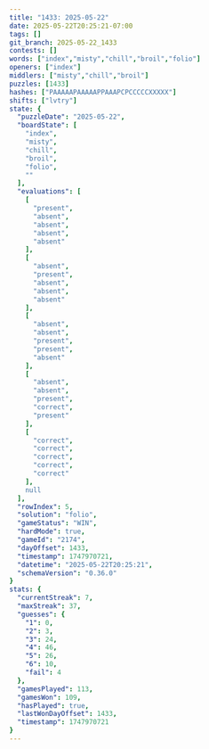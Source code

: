 ```yaml
---
title: "1433: 2025-05-22"
date: 2025-05-22T20:25:21-07:00
tags: []
git_branch: 2025-05-22_1433
contests: []
words: ["index","misty","chill","broil","folio"]
openers: ["index"]
middlers: ["misty","chill","broil"]
puzzles: [1433]
hashes: ["PAAAAAPAAAAAPPAAAPCPCCCCCXXXXX"]
shifts: ["lvtry"]
state: {
  "puzzleDate": "2025-05-22",
  "boardState": [
    "index",
    "misty",
    "chill",
    "broil",
    "folio",
    ""
  ],
  "evaluations": [
    [
      "present",
      "absent",
      "absent",
      "absent",
      "absent"
    ],
    [
      "absent",
      "present",
      "absent",
      "absent",
      "absent"
    ],
    [
      "absent",
      "absent",
      "present",
      "present",
      "absent"
    ],
    [
      "absent",
      "absent",
      "present",
      "correct",
      "present"
    ],
    [
      "correct",
      "correct",
      "correct",
      "correct",
      "correct"
    ],
    null
  ],
  "rowIndex": 5,
  "solution": "folio",
  "gameStatus": "WIN",
  "hardMode": true,
  "gameId": "2174",
  "dayOffset": 1433,
  "timestamp": 1747970721,
  "datetime": "2025-05-22T20:25:21",
  "schemaVersion": "0.36.0"
}
stats: {
  "currentStreak": 7,
  "maxStreak": 37,
  "guesses": {
    "1": 0,
    "2": 3,
    "3": 24,
    "4": 46,
    "5": 26,
    "6": 10,
    "fail": 4
  },
  "gamesPlayed": 113,
  "gamesWon": 109,
  "hasPlayed": true,
  "lastWonDayOffset": 1433,
  "timestamp": 1747970721
}
---
```

<!-- more -->
